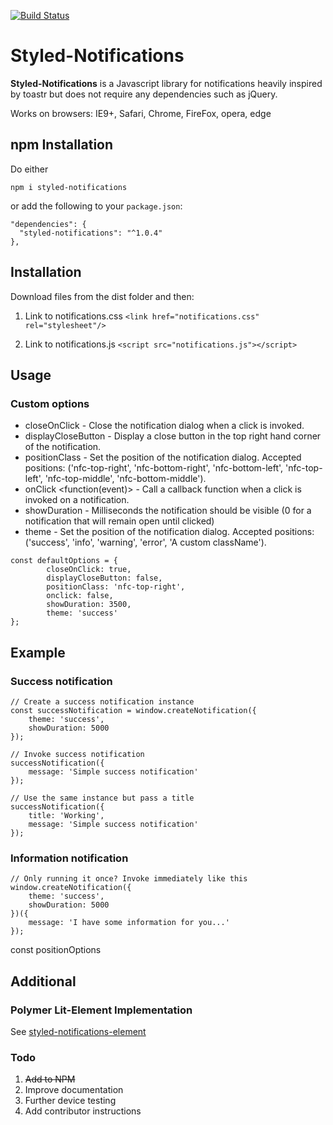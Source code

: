 [![Build Status](https://travis-ci.org/JamieLivingstone/Notifications.svg?branch=master)](https://travis-ci.org/JamieLivingstone/Notifications)

# Styled-Notifications
**Styled-Notifications** is a Javascript library for notifications heavily inspired by toastr but does not require any dependencies such as jQuery.

Works on browsers: IE9+, Safari, Chrome, FireFox, opera, edge

## npm Installation
Do either
```
npm i styled-notifications
```
or add the following to your `package.json`:
```
"dependencies": {
  "styled-notifications": "^1.0.4"
},
```

## Installation
Download files from the dist folder and then:
1. Link to notifications.css `<link href="notifications.css" rel="stylesheet"/>`

2. Link to notifications.js `<script src="notifications.js"></script>`

## Usage
### Custom options
- closeOnClick <bool> - Close the notification dialog when a click is invoked.
- displayCloseButton <bool> - Display a close button in the top right hand corner of the notification.
- positionClass <string> - Set the position of the notification dialog. Accepted positions: ('nfc-top-right', 'nfc-bottom-right', 'nfc-bottom-left', 'nfc-top-left', 'nfc-top-middle', 'nfc-bottom-middle').
- onClick <function(event)> - Call a callback function when a click is invoked on a notification.
- showDuration <integer> - Milliseconds the notification should be visible (0 for a notification that will remain open until clicked)
- theme <string> - Set the position of the notification dialog. Accepted positions: ('success', 'info', 'warning', 'error', 'A custom className').
```
const defaultOptions = {
		closeOnClick: true,
		displayCloseButton: false,
		positionClass: 'nfc-top-right',
		onclick: false,
		showDuration: 3500,
		theme: 'success'
};
```

## Example

### Success notification
```
// Create a success notification instance
const successNotification = window.createNotification({
	theme: 'success',
	showDuration: 5000
});

// Invoke success notification
successNotification({
    message: 'Simple success notification'
});

// Use the same instance but pass a title
successNotification({
    title: 'Working',
    message: 'Simple success notification'
});
```

### Information notification
```
// Only running it once? Invoke immediately like this
window.createNotification({
    theme: 'success',
    showDuration: 5000
})({
    message: 'I have some information for you...'
});
```
const positionOptions
## Additional

### Polymer Lit-Element Implementation
See [styled-notifications-element](https://www.npmjs.com/package/styled-notifications-element)

### Todo
1. ~~Add to NPM~~
2. Improve documentation
3. Further device testing
4. Add contributor instructions
